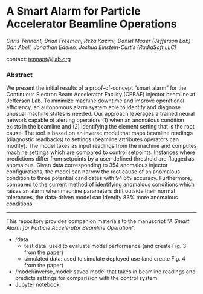 # **A Smart Alarm for Particle Accelerator Beamline Operations**
*Chris Tennant, Brian Freeman, Reza Kazimi, Daniel Moser (Jefferson Lab)* </br>
*Dan Abell, Jonathan Edelen, Joshua Einstein-Curtis (RadiaSoft LLC)*

contact: tennant@jlab.org

### Abstract
We present the initial results of a proof-of-concept “smart alarm” for the Continuous Electron Beam Accelerator Facility (CEBAF) injector beamline at Jefferson Lab. To minimize machine downtime and improve operational efficiency, an autonomous alarm system able to identify and diagnose unusual machine states is needed. Our approach leverages a trained neural network capable of alerting operators (1) when an anomalous condition exists in the beamline and (2) identifying the element setting that is the root cause. The tool is based on an inverse model that maps beamline readings (diagnostic readbacks) to settings (beamline attributes operators can modify). The model takes as input readings from the machine and computes machine settings which are compared to control setpoints. Instances where predictions differ from setpoints by a user-defined threshold are flagged as anomalous. Given data corresponding to 354 anomalous injector configurations, the model can narrow the root cause of an anomalous condition to three potential candidates with 94.6% accuracy. Furthermore, compared to the current method of identifying anomalous conditions which raises an alarm when machine parameters drift outside their normal tolerances, the data-driven model can identify 83% more anomalous conditions.

***

This repository provides companion materials to the manuscript *"A Smart Alarm for Particle Accelerator Beamline Operation"*:
- /data
    - test data: used to evaluate model performance (and create Fig. 3 from the paper)
    - simulated data: used to simulate deployed use (and create Fig. 4 from the paper)
- /model/inverse_model: saved model that takes in beamline readings and predicts settings for comparision with the control system
- Jupyter notebook
